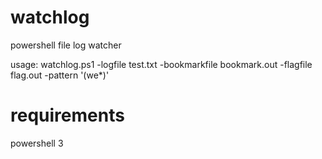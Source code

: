 # watchlog
powershell file log watcher 

usage: 
watchlog.ps1 -logfile test.txt -bookmarkfile bookmark.out -flagfile flag.out -pattern '(we*)'

# requirements 
powershell 3

